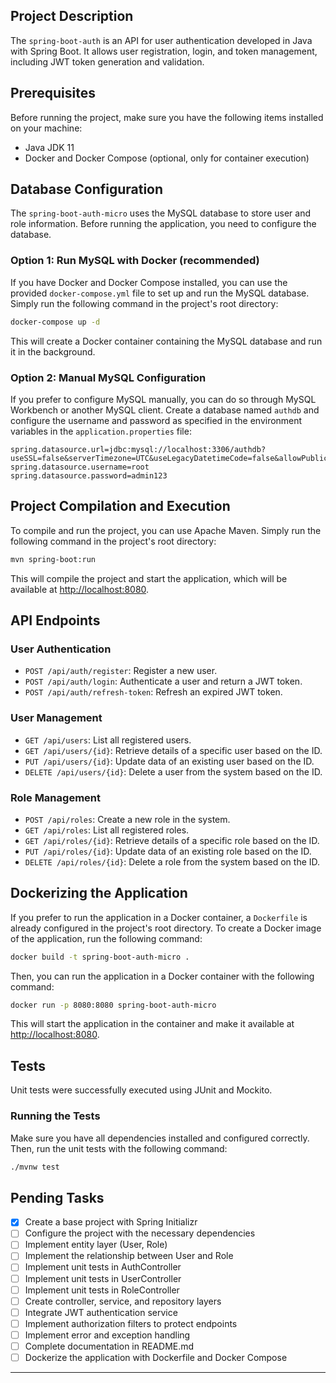 ## Project Description

The `spring-boot-auth` is an API for user authentication developed in Java with Spring Boot. It allows user registration, login, and token management, including JWT token generation and validation.

## Prerequisites

Before running the project, make sure you have the following items installed on your machine:

- Java JDK 11
- Docker and Docker Compose (optional, only for container execution)

## Database Configuration

The `spring-boot-auth-micro` uses the MySQL database to store user and role information. Before running the application, you need to configure the database.

### Option 1: Run MySQL with Docker (recommended)

If you have Docker and Docker Compose installed, you can use the provided `docker-compose.yml` file to set up and run the MySQL database. Simply run the following command in the project's root directory:

```bash
docker-compose up -d
```

This will create a Docker container containing the MySQL database and run it in the background.

### Option 2: Manual MySQL Configuration

If you prefer to configure MySQL manually, you can do so through MySQL Workbench or another MySQL client. Create a database named `authdb` and configure the username and password as specified in the environment variables in the `application.properties` file:

```properties
spring.datasource.url=jdbc:mysql://localhost:3306/authdb?useSSL=false&serverTimezone=UTC&useLegacyDatetimeCode=false&allowPublicKeyRetrieval=true
spring.datasource.username=root
spring.datasource.password=admin123
```

## Project Compilation and Execution

To compile and run the project, you can use Apache Maven. Simply run the following command in the project's root directory:

```bash
mvn spring-boot:run
```

This will compile the project and start the application, which will be available at [http://localhost:8080](http://localhost:8080).

## API Endpoints

### User Authentication

- `POST /api/auth/register`: Register a new user.
- `POST /api/auth/login`: Authenticate a user and return a JWT token.
- `POST /api/auth/refresh-token`: Refresh an expired JWT token.

### User Management

- `GET /api/users`: List all registered users.
- `GET /api/users/{id}`: Retrieve details of a specific user based on the ID.
- `PUT /api/users/{id}`: Update data of an existing user based on the ID.
- `DELETE /api/users/{id}`: Delete a user from the system based on the ID.

### Role Management

- `POST /api/roles`: Create a new role in the system.
- `GET /api/roles`: List all registered roles.
- `GET /api/roles/{id}`: Retrieve details of a specific role based on the ID.
- `PUT /api/roles/{id}`: Update data of an existing role based on the ID.
- `DELETE /api/roles/{id}`: Delete a role from the system based on the ID.

## Dockerizing the Application

If you prefer to run the application in a Docker container, a `Dockerfile` is already configured in the project's root directory. To create a Docker image of the application, run the following command:

```bash
docker build -t spring-boot-auth-micro .
```

Then, you can run the application in a Docker container with the following command:

```bash
docker run -p 8080:8080 spring-boot-auth-micro
```

This will start the application in the container and make it available at [http://localhost:8080](http://localhost:8080).

## Tests

Unit tests were successfully executed using JUnit and Mockito.

### Running the Tests

Make sure you have all dependencies installed and configured correctly. Then, run the unit tests with the following command:

```bash
./mvnw test
```

## Pending Tasks

- [x] Create a base project with Spring Initializr
- [ ] Configure the project with the necessary dependencies
- [ ] Implement entity layer (User, Role)
- [ ] Implement the relationship between User and Role
- [ ] Implement unit tests in AuthController
- [ ] Implement unit tests in UserController
- [ ] Implement unit tests in RoleController
- [ ] Create controller, service, and repository layers
- [ ] Integrate JWT authentication service
- [ ] Implement authorization filters to protect endpoints
- [ ] Implement error and exception handling
- [ ] Complete documentation in README.md
- [ ] Dockerize the application with Dockerfile and Docker Compose

---

